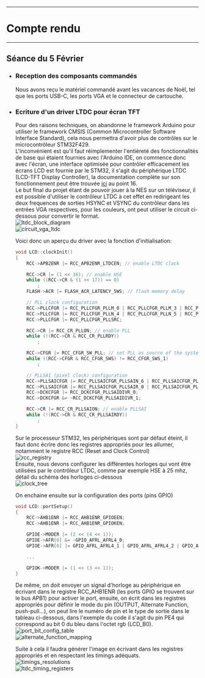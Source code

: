 *******************
# Compte rendu 
*******************

## Séance du 5 Février

- ### Reception des composants commandés
  Nous avons reçu le matériel commandé avant les vacances de Noël, tel que les ports USB-C, les ports VGA et le connecteur de cartouche.

- ### Ecriture d'un driver LTDC pour écran TFT
  Pour des raisons techniques, on abandonne le framework Arduino pour utiliser le framework CMSIS (Common Microcontroller Software Interface Standard), cela nous permettra d'avoir plus de contrôles sur le microcontrôleur STM32F429.  
  L'inconvénient est qu'il faut réimplementer l'entièreté des fonctionnalités de base qui étaient fournies avec l'Arduino IDE, on commence donc avec l'écran, une interface optimisée pour contrôler efficacement les écrans LCD est fournie par le STM32, il s'agit du périphérique LTDC (LCD-TFT Display Controller), la documentation complète sur son fonctionnement peut être trouvée [ici](https://www.st.com/resource/en/reference_manual/dm00031020-stm32f405-415-stm32f407-417-stm32f427-437-and-stm32f429-439-advanced-arm-based-32-bit-mcus-stmicroelectronics.pdf) au point 16.  
  Le but final du projet étant de pouvoir jouer à la NES sur un téléviseur, il est possible d'utiliser le contrôleur LTDC à cet effet en redirigeant les deux frequences de sorties HSYNC et VSYNC du contrôleur dans les entrées VGA respectives, pour les couleurs, ont peut utiliser le circuit ci-dessous pour convertir le format.  
  ![ltdc_block_diagram](/documentation/Images/ltdc_block_diagram.png)  
  ![circuit_vga_ltdc](/documentation/Images/vga_ltdc.png)
  
  Voici donc un aperçu du driver avec la fonction d'initialisation:
  ```cpp
  void LCD::clockInit()
  {
      RCC->APB2ENR |= RCC_APB2ENR_LTDCEN; // enable LTDC clock
  
      RCC->CR |= (1 << 16); // enable HSE
      while ((RCC->CR & (1 << 17)) == 0)
          ;
      FLASH->ACR |= FLASH_ACR_LATENCY_5WS; // flash memory delay
  
      // PLL clock configuration
      RCC->PLLCFGR |= RCC_PLLCFGR_PLLM_0 | RCC_PLLCFGR_PLLM_3 | RCC_PLLCFGR_PLLM_4;
      RCC->PLLCFGR |= RCC_PLLCFGR_PLLN_4 | RCC_PLLCFGR_PLLN_5 | RCC_PLLCFGR_PLLN_7 | RCC_PLLCFGR_PLLN_8;
      RCC->PLLCFGR |= RCC_PLLCFGR_PLLSRC;
  
      RCC->CR |= RCC_CR_PLLON; // enable PLL
      while (!(RCC->CR & RCC_CR_PLLRDY))
          ;
  
      RCC->CFGR |= RCC_CFGR_SW_PLL; // set PLL as source of the system frequency
      while ((RCC->CFGR & RCC_CFGR_SWS) != RCC_CFGR_SWS_1)
          ;
  
      // PLLSAI (pixel clock) configuration
      RCC->PLLSAICFGR |= RCC_PLLSAICFGR_PLLSAIN_6 | RCC_PLLSAICFGR_PLLSAIN_7;
      RCC->PLLSAICFGR |= RCC_PLLSAICFGR_PLLSAIR_0 | RCC_PLLSAICFGR_PLLSAIR_2;
      RCC->DCKCFGR |= RCC_DCKCFGR_PLLSAIDIVR_0;
      RCC->DCKCFGR &= ~RCC_DCKCFGR_PLLSAIDIVR_1;
  
      RCC->CR |= RCC_CR_PLLSAION; // enable PLLSAI
      while (!(RCC->CR & RCC_CR_PLLSAIRDY))
          ;
  }
  ```
  Sur le processeur STM32, les périphériques sont par défaut éteint, il faut donc écrire donc les registres appropriés pour les allumer, notamment le registre RCC (Reset and Clock Control)  
  ![rcc_registry](/documentation/Images/rcc_registry.png)  
  Ensuite, nous devons configurer les différentes horloges qui vont être utilisées par le contrôleur LTDC, comme par exemple HSE à 25 mhz, détail du schéma des horloges ci-dessous  
  ![clock_tree](/documentation/Images/clock_tree.png)  

  On enchaine ensuite sur la configuration des ports (pins GPIO)  
  ```cpp
  void LCD::portSetup()
  {
      RCC->AHB1ENR |= RCC_AHB1ENR_GPIOEEN;
      RCC->AHB1ENR |= RCC_AHB1ENR_GPIOKEN;
  
      GPIOE->MODER |= (2 << (4 << 1));
      GPIOE->AFR[0] &= ~GPIO_AFRL_AFRL4_0;
      GPIOE->AFR[0] |= GPIO_AFRL_AFRL4_1 | GPIO_AFRL_AFRL4_2 | GPIO_AFRL_AFRL4_3;

      ...
  
      GPIOK->MODER |= (1 << (3 << 1));
  }
  ```
  De même, on doit envoyer un signal d'horloge au périphérique en écrivant dans le registre RCC_AHB1ENR (les ports GPIO se trouvent sur le bus APB1) pour activer le port, ensuite, on écrit dans les registres appropriés pour définir le mode du pin (OUTPUT, Alternate Function, push-pull...), on peut lire le numéro de pin et le type de sortie dans le tableau ci-dessous, dans l'exemple du code il s'agit du pin PE4 qui correspond au bit 0 du bleu dans l'octet rgb (LCD_B0).  
  ![port_bit_config_table](/documentation/Images/port_bit_config_table.png)  
  ![alternate_function_mapping](/documentation/Images/alternate_function_mapping.png)  

  Suite à cela il faudra générer l'image en écrivant dans les registres appropriés et en respectant les timings adéquats.  
  ![timings_resolutions](/documentation/Images/timings_resolutions.png)  
  ![ltdc_timing_registers](/documentation/Images/ltdc_timing_registers.png)
